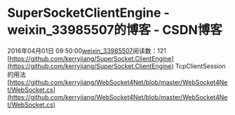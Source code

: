 # SuperSocketClientEngine - weixin_33985507的博客 - CSDN博客
2016年04月01日 09:50:00[weixin_33985507](https://me.csdn.net/weixin_33985507)阅读数：121
[https://github.com/kerryjiang/SuperSocket.ClientEngine](https://github.com/kerryjiang/SuperSocket.ClientEngine)
TcpClientSession的用法
[https://github.com/kerryjiang/WebSocket4Net/blob/master/WebSocket4Net/WebSocket.cs](https://github.com/kerryjiang/WebSocket4Net/blob/master/WebSocket4Net/WebSocket.cs)
